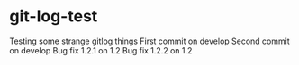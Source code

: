 # git-log-test
Testing some strange gitlog things
First commit on develop
Second commit on develop
Bug fix 1.2.1 on 1.2
Bug fix 1.2.2 on 1.2
